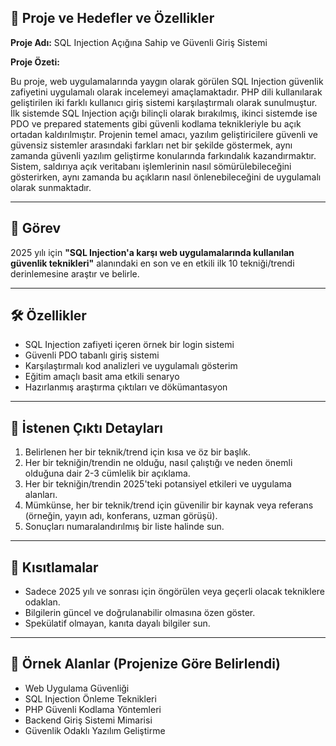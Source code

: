 ## 📌 Proje ve Hedefler ve Özellikler

**Proje Adı:** SQL Injection Açığına Sahip ve Güvenli Giriş Sistemi

**Proje Özeti:**

Bu proje, web uygulamalarında yaygın olarak görülen SQL Injection güvenlik zafiyetini uygulamalı olarak incelemeyi amaçlamaktadır. PHP dili kullanılarak geliştirilen iki farklı kullanıcı giriş sistemi karşılaştırmalı olarak sunulmuştur. İlk sistemde SQL Injection açığı bilinçli olarak bırakılmış, ikinci sistemde ise PDO ve prepared statements gibi güvenli kodlama teknikleriyle bu açık ortadan kaldırılmıştır. Projenin temel amacı, yazılım geliştiricilere güvenli ve güvensiz sistemler arasındaki farkları net bir şekilde göstermek, aynı zamanda güvenli yazılım geliştirme konularında farkındalık kazandırmaktır. Sistem, saldırıya açık veritabanı işlemlerinin nasıl sömürülebileceğini gösterirken, aynı zamanda bu açıkların nasıl önlenebileceğini de uygulamalı olarak sunmaktadır.

---

## 🎯 Görev

2025 yılı için **"SQL Injection'a karşı web uygulamalarında kullanılan güvenlik teknikleri"** alanındaki en son ve en etkili ilk 10 tekniği/trendi derinlemesine araştır ve belirle.

---

## 🛠️ Özellikler

- SQL Injection zafiyeti içeren örnek bir login sistemi
- Güvenli PDO tabanlı giriş sistemi
- Karşılaştırmalı kod analizleri ve uygulamalı gösterim
- Eğitim amaçlı basit ama etkili senaryo
- Hazırlanmış araştırma çıktıları ve dökümantasyon

---

## 📑 İstenen Çıktı Detayları

1. Belirlenen her bir teknik/trend için kısa ve öz bir başlık.
2. Her bir tekniğin/trendin ne olduğu, nasıl çalıştığı ve neden önemli olduğuna dair 2-3 cümlelik bir açıklama.
3. Her bir tekniğin/trendin 2025'teki potansiyel etkileri ve uygulama alanları.
4. Mümkünse, her bir teknik/trend için güvenilir bir kaynak veya referans (örneğin, yayın adı, konferans, uzman görüşü).
5. Sonuçları numaralandırılmış bir liste halinde sun.

---

## 🚫 Kısıtlamalar

- Sadece 2025 yılı ve sonrası için öngörülen veya geçerli olacak tekniklere odaklan.
- Bilgilerin güncel ve doğrulanabilir olmasına özen göster.
- Spekülatif olmayan, kanıta dayalı bilgiler sun.

---

## 🧭 Örnek Alanlar (Projenize Göre Belirlendi)

- Web Uygulama Güvenliği
- SQL Injection Önleme Teknikleri
- PHP Güvenli Kodlama Yöntemleri
- Backend Giriş Sistemi Mimarisi
- Güvenlik Odaklı Yazılım Geliştirme

